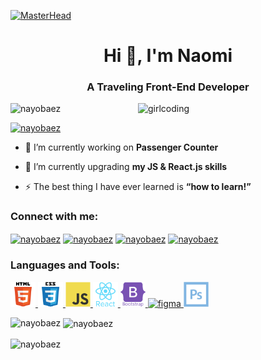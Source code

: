 [![MasterHead](https://logicmojo.com/assets/dist/new_pages/images/js-gif.gif)](https://nayobaez.com)
<h1 align="center">Hi 👋, I'm Naomi</h1>
<h3 align="center">A Traveling Front-End Developer</h3>
<img align="right" alt="girlcoding" width="300" src="https://cdn.dribbble.com/users/2704414/screenshots/7466903/media/b08ab576316bd4582fef189f471cd9e5.gif"></img>

<p align="left"> <img src="https://komarev.com/ghpvc/?username=nayobaez&label=Profile%20views&color=0e75b6&style=flat" alt="nayobaez"/> </p>

<p align="left"> <a href="https://twitter.com/nayobaez" target="blank"><img src="https://img.shields.io/twitter/follow/nayobaez?logo=twitter&style=for-the-badge" alt="nayobaez" /></a> </p>

- 🔭 I’m currently working on **Passenger Counter**

- 🌱 I’m currently upgrading **my JS & React.js skills**

- ⚡ The best thing I have ever learned is **“how to learn!”**

<h3 align="left">Connect with me:</h3>
<p align="left">
<a href="https://twitter.com/nayobaez" target="blank"><img align="center" src="https://raw.githubusercontent.com/rahuldkjain/github-profile-readme-generator/master/src/images/icons/Social/twitter.svg" alt="nayobaez" height="30" width="40" /></a>
<a href="https://linkedin.com/in/nayobaez" target="blank"><img align="center" src="https://raw.githubusercontent.com/rahuldkjain/github-profile-readme-generator/master/src/images/icons/Social/linked-in-alt.svg" alt="nayobaez" height="30" width="40" /></a>
<a href="https://fb.com/nayobaez" target="blank"><img align="center" src="https://raw.githubusercontent.com/rahuldkjain/github-profile-readme-generator/master/src/images/icons/Social/facebook.svg" alt="nayobaez" height="30" width="40" /></a>
<a href="https://instagram.com/nayobaez" target="blank"><img align="center" src="https://raw.githubusercontent.com/rahuldkjain/github-profile-readme-generator/master/src/images/icons/Social/instagram.svg" alt="nayobaez" height="30" width="40" /></a>
</p>

<h3 align="left">Languages and Tools:</h3>
<p align="left"> <a href="https://www.w3.org/html/" target="_blank" rel="noreferrer"> <img src="https://raw.githubusercontent.com/devicons/devicon/master/icons/html5/html5-original-wordmark.svg" alt="html5" width="40" height="40"/> </a> <a href="https://www.w3schools.com/css/" target="_blank" rel="noreferrer"> <img src="https://raw.githubusercontent.com/devicons/devicon/master/icons/css3/css3-original-wordmark.svg" alt="css3" width="40" height="40"/> </a>  <a href="https://developer.mozilla.org/en-US/docs/Web/JavaScript" target="_blank" rel="noreferrer"> <img src="https://raw.githubusercontent.com/devicons/devicon/master/icons/javascript/javascript-original.svg" alt="javascript" width="40" height="40"/> </a> <a href="https://reactjs.org/" target="_blank" rel="noreferrer"> <img src="https://raw.githubusercontent.com/devicons/devicon/master/icons/react/react-original-wordmark.svg" alt="react" width="40" height="40"/> </a> <a href="https://getbootstrap.com" target="_blank" rel="noreferrer"> <img src="https://raw.githubusercontent.com/devicons/devicon/master/icons/bootstrap/bootstrap-plain-wordmark.svg" alt="bootstrap" width="40" height="40"/> </a> <a href="https://www.figma.com/" target="_blank" rel="noreferrer"> <img src="https://www.vectorlogo.zone/logos/figma/figma-icon.svg" alt="figma" width="40" height="40"/> </a> <a href="https://www.photoshop.com/en" target="_blank" rel="noreferrer"> <img src="https://raw.githubusercontent.com/devicons/devicon/master/icons/photoshop/photoshop-line.svg" alt="photoshop" width="40" height="40"/> </a>  </p>

<p><img align="left" src="https://github-readme-stats.vercel.app/api/top-langs?username=nayobaez&show_icons=true&locale=en&layout=compact" alt="nayobaez" /></p>

<p>&nbsp;<img align="center" src="https://github-readme-stats.vercel.app/api?username=nayobaez&show_icons=true&locale=en" alt="nayobaez" /></p>

<p><img align="center" src="https://github-readme-streak-stats.herokuapp.com/?user=nayobaez&" alt="nayobaez" /></p>
